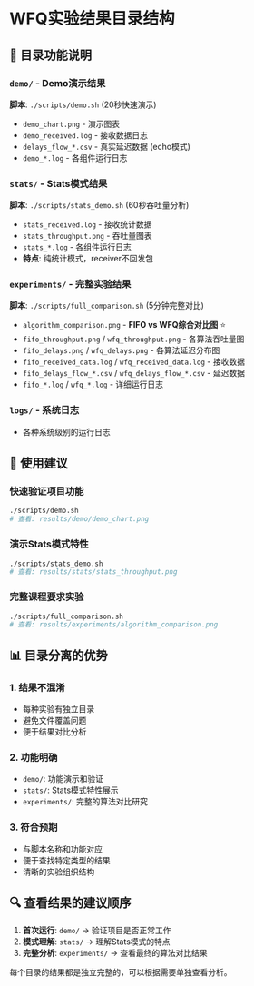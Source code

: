 # WFQ实验结果目录结构

## 📁 目录功能说明

### `demo/` - Demo演示结果 
**脚本**: `./scripts/demo.sh` (20秒快速演示)
- `demo_chart.png` - 演示图表
- `demo_received.log` - 接收数据日志
- `delays_flow_*.csv` - 真实延迟数据 (echo模式)
- `demo_*.log` - 各组件运行日志

### `stats/` - Stats模式结果
**脚本**: `./scripts/stats_demo.sh` (60秒吞吐量分析)
- `stats_received.log` - 接收统计数据
- `stats_throughput.png` - 吞吐量图表
- `stats_*.log` - 各组件运行日志
- **特点**: 纯统计模式，receiver不回发包

### `experiments/` - 完整实验结果 
**脚本**: `./scripts/full_comparison.sh` (5分钟完整对比)
- `algorithm_comparison.png` - **FIFO vs WFQ综合对比图** ⭐
- `fifo_throughput.png` / `wfq_throughput.png` - 各算法吞吐量图
- `fifo_delays.png` / `wfq_delays.png` - 各算法延迟分布图
- `fifo_received_data.log` / `wfq_received_data.log` - 接收数据
- `fifo_delays_flow_*.csv` / `wfq_delays_flow_*.csv` - 延迟数据
- `fifo_*.log` / `wfq_*.log` - 详细运行日志

### `logs/` - 系统日志
- 各种系统级别的运行日志

## 🎯 使用建议

### 快速验证项目功能
```bash
./scripts/demo.sh
# 查看: results/demo/demo_chart.png
```

### 演示Stats模式特性
```bash  
./scripts/stats_demo.sh
# 查看: results/stats/stats_throughput.png
```

### 完整课程要求实验
```bash
./scripts/full_comparison.sh  
# 查看: results/experiments/algorithm_comparison.png
```

## 📊 目录分离的优势

### 1. 结果不混淆
- 每种实验有独立目录
- 避免文件覆盖问题
- 便于结果对比分析

### 2. 功能明确
- `demo/`: 功能演示和验证
- `stats/`: Stats模式特性展示  
- `experiments/`: 完整的算法对比研究

### 3. 符合预期
- 与脚本名称和功能对应
- 便于查找特定类型的结果
- 清晰的实验组织结构

## 🔍 查看结果的建议顺序

1. **首次运行**: `demo/` → 验证项目是否正常工作
2. **模式理解**: `stats/` → 理解Stats模式的特点
3. **完整分析**: `experiments/` → 查看最终的算法对比结果

每个目录的结果都是独立完整的，可以根据需要单独查看分析。
